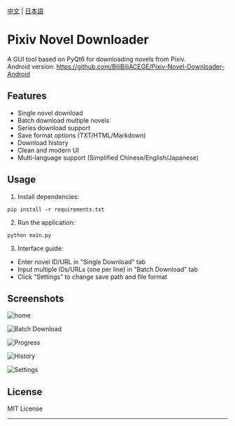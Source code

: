 [中文](README.md) | [日本語](README_ja.md)
# Pixiv Novel Downloader

A GUI tool based on PyQt6 for downloading novels from Pixiv.   
Android version: https://github.com/BiliBiliACEGE/Pixiv-Novel-Downloader-Android

## Features

- Single novel download
- Batch download multiple novels
- Series download support
- Save format options (TXT/HTML/Markdown)
- Download history
- Clean and modern UI
- Multi-language support (Simplified Chinese/English/Japanese)

## Usage

1. Install dependencies:
```
pip install -r requirements.txt
```

2. Run the application:
```
python main.py
```

3. Interface guide:
- Enter novel ID/URL in "Single Download" tab
- Input multiple IDs/URLs (one per line) in "Batch Download" tab
- Click "Settings" to change save path and file format

## Screenshots

![home](https://github.com/user-attachments/assets/6c0cb5c3-24de-4666-bdf0-c175b5de247f)

![Batch Download](https://github.com/user-attachments/assets/8c7e80d7-ae96-4e16-9922-10514665b0e6)

![Progress](https://github.com/user-attachments/assets/0cb0910c-29b8-421a-870c-1f524afd5612)

![History](https://github.com/user-attachments/assets/28b3e6d8-74c5-4520-b5d1-4b45a72175bd)

![Settings](https://github.com/user-attachments/assets/037e56ca-adf8-41c2-ae20-ad8cd7df1d15)

## License

MIT License

---
